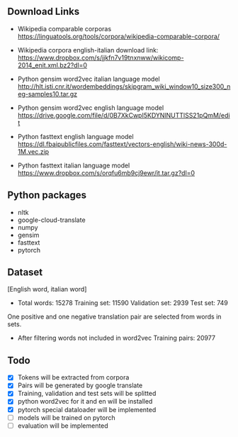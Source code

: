 ## Download Links
* Wikipedia comparable corporas https://linguatools.org/tools/corpora/wikipedia-comparable-corpora/
 
* Wikipedia corpora english-italian download link: https://www.dropbox.com/s/jjkfn7v19tnxnww/wikicomp-2014_enit.xml.bz2?dl=0

* Python gensim word2vec italian language model http://hlt.isti.cnr.it/wordembeddings/skipgram_wiki_window10_size300_neg-samples10.tar.gz

* Python gensim word2vec english language model https://drive.google.com/file/d/0B7XkCwpI5KDYNlNUTTlSS21pQmM/edit

* Python fasttext english language model https://dl.fbaipublicfiles.com/fasttext/vectors-english/wiki-news-300d-1M.vec.zip

* Python fasttext italian language model  https://www.dropbox.com/s/orqfu6mb9cj9ewr/it.tar.gz?dl=0

## Python packages

* nltk
* google-cloud-translate
* numpy
* gensim
* fasttext
* pytorch

## Dataset

[English word, italian word]

* Total words:    15278
  Training set:   11590
  Validation set: 2939
  Test set:       749

One positive and one negative translation pair are selected from words in sets.

* After filtering words not included in word2vec
   Training pairs: 20977

## Todo

* [x] Tokens will be extracted from corpora
* [x] Pairs will be generated by google translate
* [x] Training, validation and test sets will be splitted
* [x] python word2vec for it and en will be installed 
* [x] pytorch special dataloader will be implemented  
* [ ] models will be trained on pytorch  
* [ ] evaluation will be implemented  
